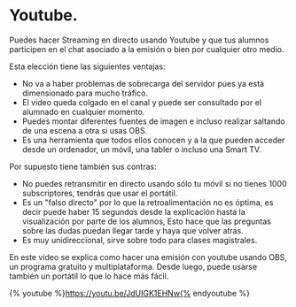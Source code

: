 # Youtube.

Puedes hacer Streaming en directo usando Youtube y que tus alumnos participen en el chat asociado a la emisión o bien por cualquier otro medio.

Esta elección tiene las siguientes ventajas:

* No va a haber problemas de sobrecarga del servidor pues ya está dimensionado para mucho tráfico.
* El video queda colgado en el canal y puede ser consultado por el alumnado en cualquier momento.
* Puedes montar diferentes fuentes de imagen e incluso realizar saltando de una escena a otra si usas OBS.
* Es una herramienta que todos ellos conocen y a la que pueden acceder desde un ordenador, un móvil, una tabler o incluso una Smart TV.

Por supuesto tiene también sus contras:

* No puedes retransmitir en directo usando sólo tu móvil si no tienes 1000 subscriptores, tendrás que usar el portátil.
* Es un "falso directo" por lo que la retroalimentación no es óptima, es decir puede haber 15 segundos desde la explicación hasta la visualización por parte de los alumnos, Esto hace que las preguntas sobre las dudas puedan llegar tarde y haya que volver atrás.
* Es muy unidireccional, sirve sobre todo para clases magistrales.

En este vídeo se explica como hacer una emisión con youtube usando OBS, un programa gratuito y multiplataforma. Desde luego, puede usarse también un portátil lo que lo hace más fácil.

{% youtube %}https://youtu.be/JdUIGK1EHNw{% endyoutube %}
